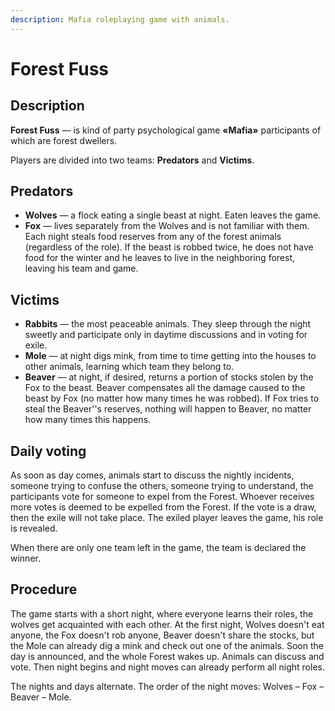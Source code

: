 ```yaml
---
description: Mafia roleplaying game with animals.
---
```


# Forest Fuss

## Description

**Forest Fuss** — is kind of party psychological game **«Mafia»** participants of which are forest dwellers.

Players are divided into two teams: **Predators** and **Victims**.

## Predators

* **Wolves** — a flock eating a single beast at night. Eaten leaves the game.
* **Fox** — lives separately from the Wolves and is not familiar with them. Each night steals food reserves from any of the forest animals \(regardless of the role\). If the beast is robbed twice, he does not have food for the winter and he leaves to live in the neighboring forest, leaving his team and game.

## Victims

* **Rabbits** — the most peaceable animals. They sleep through the night sweetly and participate only in daytime discussions and in voting for exile.
* **Mole** — at night digs mink, from time to time getting into the houses to other animals, learning which team they belong to.
* **Beaver** — at night, if desired, returns a portion of stocks stolen by the Fox to the beast. Beaver compensates all the damage caused to the beast by Fox \(no matter how many times he was robbed\). If Fox tries to steal the Beaver''s reserves, nothing will happen to Beaver, no matter how many times this happens.

## Daily voting

As soon as day comes, animals start to discuss the nightly incidents, someone trying to confuse the others, someone trying to understand, the participants vote for someone to expel from the Forest. Whoever receives more votes is deemed to be expelled from the Forest. If the vote is a draw, then the exile will not take place. The exiled player leaves the game, his role is revealed.

When there are only one team left in the game, the team is declared the winner.

## Procedure

The game starts with a short night, where everyone learns their roles, the wolves get acquainted with each other. At the first night, Wolves doesn't eat anyone, the Fox doesn't rob anyone, Beaver doesn't share the stocks, but the Mole can already dig a mink and check out one of the animals. Soon the day is announced, and the whole Forest wakes up. Animals can discuss and vote. Then night begins and night moves can already perform all night roles.

The nights and days alternate. The order of the night moves: Wolves – Fox – Beaver – Mole.

